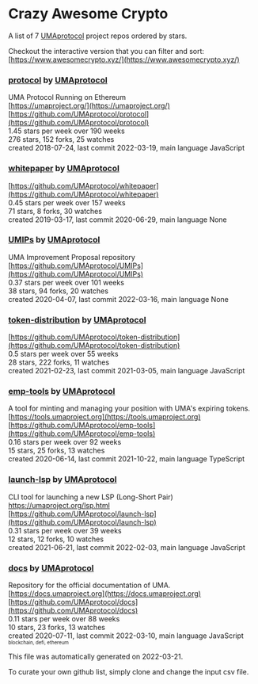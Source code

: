 # Crazy Awesome Crypto
A list of 7 [UMAprotocol](https://github.com/UMAprotocol) project repos ordered by stars.  

Checkout the interactive version that you can filter and sort: 
[https://www.awesomecrypto.xyz/](https://www.awesomecrypto.xyz/)  


### [protocol](https://github.com/UMAprotocol/protocol) by [UMAprotocol](https://github.com/UMAprotocol)  
UMA Protocol Running on Ethereum  
[https://umaproject.org/](https://umaproject.org/)  
[https://github.com/UMAprotocol/protocol](https://github.com/UMAprotocol/protocol)  
1.45 stars per week over 190 weeks  
276 stars, 152 forks, 25 watches  
created 2018-07-24, last commit 2022-03-19, main language JavaScript  


### [whitepaper](https://github.com/UMAprotocol/whitepaper) by [UMAprotocol](https://github.com/UMAprotocol)  
  
[https://github.com/UMAprotocol/whitepaper](https://github.com/UMAprotocol/whitepaper)  
0.45 stars per week over 157 weeks  
71 stars, 8 forks, 30 watches  
created 2019-03-17, last commit 2020-06-29, main language None  


### [UMIPs](https://github.com/UMAprotocol/UMIPs) by [UMAprotocol](https://github.com/UMAprotocol)  
UMA Improvement Proposal repository  
[https://github.com/UMAprotocol/UMIPs](https://github.com/UMAprotocol/UMIPs)  
0.37 stars per week over 101 weeks  
38 stars, 94 forks, 20 watches  
created 2020-04-07, last commit 2022-03-16, main language None  


### [token-distribution](https://github.com/UMAprotocol/token-distribution) by [UMAprotocol](https://github.com/UMAprotocol)  
  
[https://github.com/UMAprotocol/token-distribution](https://github.com/UMAprotocol/token-distribution)  
0.5 stars per week over 55 weeks  
28 stars, 222 forks, 11 watches  
created 2021-02-23, last commit 2021-03-05, main language JavaScript  


### [emp-tools](https://github.com/UMAprotocol/emp-tools) by [UMAprotocol](https://github.com/UMAprotocol)  
A tool for minting and managing your position with UMA's expiring tokens.  
[https://tools.umaproject.org](https://tools.umaproject.org)  
[https://github.com/UMAprotocol/emp-tools](https://github.com/UMAprotocol/emp-tools)  
0.16 stars per week over 92 weeks  
15 stars, 25 forks, 13 watches  
created 2020-06-14, last commit 2021-10-22, main language TypeScript  


### [launch-lsp](https://github.com/UMAprotocol/launch-lsp) by [UMAprotocol](https://github.com/UMAprotocol)  
CLI tool for launching a new LSP (Long-Short Pair) https://umaproject.org/lsp.html  
[https://github.com/UMAprotocol/launch-lsp](https://github.com/UMAprotocol/launch-lsp)  
0.31 stars per week over 39 weeks  
12 stars, 12 forks, 10 watches  
created 2021-06-21, last commit 2022-02-03, main language JavaScript  


### [docs](https://github.com/UMAprotocol/docs) by [UMAprotocol](https://github.com/UMAprotocol)  
Repository for the official documentation of UMA.  
[https://docs.umaproject.org](https://docs.umaproject.org)  
[https://github.com/UMAprotocol/docs](https://github.com/UMAprotocol/docs)  
0.11 stars per week over 88 weeks  
10 stars, 23 forks, 13 watches  
created 2020-07-11, last commit 2022-03-10, main language JavaScript  
<sub><sup>blockchain, defi, ethereum</sup></sub>


This file was automatically generated on 2022-03-21.  

To curate your own github list, simply clone and change the input csv file.  